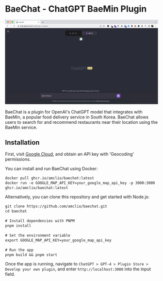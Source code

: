 # BaeChat - ChatGPT BaeMin Plugin

![Preview of BaeChat](assets/baechat.gif)

BaeChat is a plugin for OpenAI's ChatGPT model that integrates with BaeMin, a popular food delivery service in South Korea. BaeChat allows users to search for and recommend restaurants near their location using the BaeMin service.

## Installation

First, visit [Google Cloud](https://cloud.google.com/), and obtain an API key with 'Geocoding' permissions.

You can install and run BaeChat using Docker:

```shell
docker pull ghcr.io/amclio/baechat:latest
docker run -e GOOGLE_MAP_API_KEY=your_google_map_api_key -p 3000:3000 ghcr.io/amclio/baechat:latest
```

Alternatively, you can clone this repository and get started with Node.js:

```shell
git clone https://github.com/amclio/baechat.git
cd baechat

# Install dependencies with PNPM
pnpm install

# Set the environment variable
export GOOGLE_MAP_API_KEY=your_google_map_api_key

# Run the app
pnpm build && pnpm start
```

Once the app is running, navigate to `ChatGPT > GPT-4 > Plugin Store > Develop your own plugin`, and enter `http://localhost:3000` into the input field.
